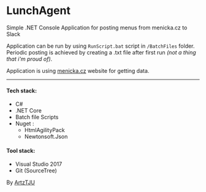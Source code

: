 # LunchAgent
Simple .NET Console Application for posting menus from menicka.cz to Slack

Application can be run by using `RunScript.bat` script in `/BatchFiles` folder.  
Periodic posting is achieved by creating a .txt file after first run *(not a thing that i'm proud of)*.

Application is using [menicka.cz](https://www.menicka.cz) website for getting data.

---

#### Tech stack:
* C#
* .NET Core 
* Batch file Scripts
* Nuget :
  * HtmlAgilityPack
  * Newtonsoft.Json

####  Tool stack:
 - Visual Studio 2017
 - Git (SourceTree)
 
 By [ArtzTJU](https://github.com/ArtzTJU)
